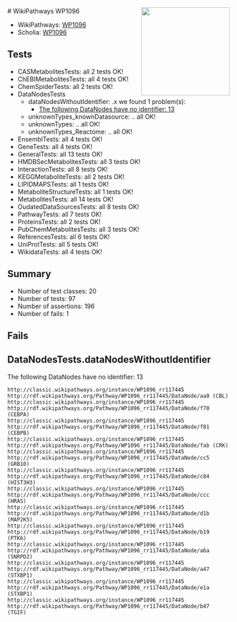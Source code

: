 <img style="float: right; width: 200px" src="https://upload.wikimedia.org/wikipedia/commons/thumb/8/83/Wplogo_with_text_500.png/640px-Wplogo_with_text_500.png" />
# WikiPathways WP1096

* WikiPathways: [WP1096](https://wikipathways.org/pathways/WP1096)
* Scholia: [WP1096](https://scholia.toolforge.org/wikipathways/WP1096)
## Tests
* CASMetabolitesTests: all 2 tests OK!
* ChEBIMetabolitesTests: all 4 tests OK!
* ChemSpiderTests: all 2 tests OK!
* DataNodesTests
    * dataNodesWithoutIdentifier: .x we found 1 problem(s):
        * [The following DataNodes have no identifier: 13](#8792c493)
    * unknownTypes_knownDatasource: .. all OK!
    * unknownTypes: .. all OK!
    * unknownTypes_Reactome: .. all OK!
* EnsemblTests: all 4 tests OK!
* GeneTests: all 4 tests OK!
* GeneralTests: all 13 tests OK!
* HMDBSecMetabolitesTests: all 3 tests OK!
* InteractionTests: all 8 tests OK!
* KEGGMetaboliteTests: all 2 tests OK!
* LIPIDMAPSTests: all 1 tests OK!
* MetaboliteStructureTests: all 1 tests OK!
* MetabolitesTests: all 14 tests OK!
* OudatedDataSourcesTests: all 8 tests OK!
* PathwayTests: all 7 tests OK!
* ProteinsTests: all 2 tests OK!
* PubChemMetabolitesTests: all 3 tests OK!
* ReferencesTests: all 6 tests OK!
* UniProtTests: all 5 tests OK!
* WikidataTests: all 4 tests OK!


## Summary

* Number of test classes: 20
* Number of tests: 97
* Number of assertions: 196
* Number of fails: 1

## Fails

<a name="8792c493" />

## DataNodesTests.dataNodesWithoutIdentifier

The following DataNodes have no identifier: 13
```
http://classic.wikipathways.org/instance/WP1096_rr117445 http://rdf.wikipathways.org/Pathway/WP1096_rr117445/DataNode/aa0 (CBL)
http://classic.wikipathways.org/instance/WP1096_rr117445 http://rdf.wikipathways.org/Pathway/WP1096_rr117445/DataNode/f70 (CEBPA)
http://classic.wikipathways.org/instance/WP1096_rr117445 http://rdf.wikipathways.org/Pathway/WP1096_rr117445/DataNode/f81 (CEBPB)
http://classic.wikipathways.org/instance/WP1096_rr117445 http://rdf.wikipathways.org/Pathway/WP1096_rr117445/DataNode/fab (CRK)
http://classic.wikipathways.org/instance/WP1096_rr117445 http://rdf.wikipathways.org/Pathway/WP1096_rr117445/DataNode/cc5 (GRB10)
http://classic.wikipathways.org/instance/WP1096_rr117445 http://rdf.wikipathways.org/Pathway/WP1096_rr117445/DataNode/c84 (HIST3H3)
http://classic.wikipathways.org/instance/WP1096_rr117445 http://rdf.wikipathways.org/Pathway/WP1096_rr117445/DataNode/ccc (HRAS)
http://classic.wikipathways.org/instance/WP1096_rr117445 http://rdf.wikipathways.org/Pathway/WP1096_rr117445/DataNode/d1b (MAP2K5)
http://classic.wikipathways.org/instance/WP1096_rr117445 http://rdf.wikipathways.org/Pathway/WP1096_rr117445/DataNode/b19 (PTK6)
http://classic.wikipathways.org/instance/WP1096_rr117445 http://rdf.wikipathways.org/Pathway/WP1096_rr117445/DataNode/a6a (SNRPD2)
http://classic.wikipathways.org/instance/WP1096_rr117445 http://rdf.wikipathways.org/Pathway/WP1096_rr117445/DataNode/a47 (STXBP1)
http://classic.wikipathways.org/instance/WP1096_rr117445 http://rdf.wikipathways.org/Pathway/WP1096_rr117445/DataNode/e1a (STXBP1)
http://classic.wikipathways.org/instance/WP1096_rr117445 http://rdf.wikipathways.org/Pathway/WP1096_rr117445/DataNode/b47 (TGIF)
```

